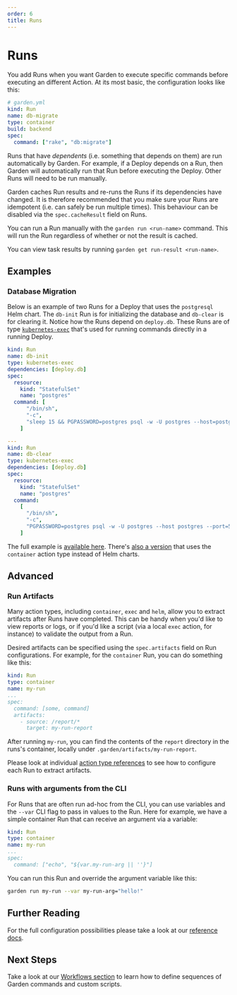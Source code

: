 ```yaml
---
order: 6
title: Runs
---
```


# Runs

You add Runs when you want Garden to execute specific commands before executing an different Action. At its most basic, the configuration looks like this:

```yaml
# garden.yml
kind: Run
name: db-migrate
type: container
build: backend
spec:
  command: ["rake", "db:migrate"]
```

Runs that have _dependents_ (i.e. something that depends on them) are run automatically by Garden. For example, if a Deploy depends on a Run, then Garden will automatically run that Run before executing the Deploy. Other Runs will need to be run manually.

Garden caches Run results and re-runs the Runs if its dependencies have changed. It is therefore recommended that you make sure your Runs are idempotent (i.e. can safely be run multiple times). This behaviour can be disabled via the `spec.cacheResult` field on Runs.

You can run a Run manually with the `garden run <run-name>` command. This will run the Run regardless of whether or not the result is cached.

You can view task results by running `garden get run-result <run-name>`.

## Examples

### Database Migration

Below is an example of two Runs for a Deploy that uses the `postgresql` Helm chart. The `db-init` Run is for initializing the database and `db-clear` is for clearing it. Notice how the Runs depend on `deploy.db`. These Runs are of type [`kubernetes-exec`](../reference/action-types/Run/kubernetes-exec.md) that's used for running commands directly in a running Deploy.

```yaml
kind: Run
name: db-init
type: kubernetes-exec
dependencies: [deploy.db]
spec:
  resource:
    kind: "StatefulSet"
    name: "postgres"
  command: [
      "/bin/sh",
      "-c",
      "sleep 15 && PGPASSWORD=postgres psql -w -U postgres --host=postgres --port=5432 -d postgres -c 'CREATE TABLE IF NOT EXISTS votes (id VARCHAR(255) NOT NULL UNIQUE, vote VARCHAR(255) NOT NULL, created_at timestamp default NULL)'",
    ]

---
kind: Run
name: db-clear
type: kubernetes-exec
dependencies: [deploy.db]
spec:
  resource:
    kind: "StatefulSet"
    name: "postgres"
  command:
    [
      "/bin/sh",
      "-c",
      "PGPASSWORD=postgres psql -w -U postgres --host postgres --port=5432 -d postgres -c 'TRUNCATE votes'",
    ]
```

The full example is [available here](../../examples/vote-helm/postgres/garden.yml). There's [also a version](../../examples/vote/README.md) that uses the `container` action type instead of Helm charts.

## Advanced

### Run Artifacts

Many action types, including `container`, `exec` and `helm`, allow you to extract artifacts after Runs have completed. This can be handy when you'd like to view reports or logs, or if you'd like a script (via a local `exec` action, for instance) to validate the output from a Run.

Desired artifacts can be specified using the `spec.artifacts` field on Run configurations. For example, for the `container` Run, you can do something like this:

```yaml
kind: Run
type: container
name: my-run
...
spec:
  command: [some, command]
  artifacts:
    - source: /report/*
      target: my-run-report
```

After running `my-run`, you can find the contents of the `report` directory in the runs's container, locally under `.garden/artifacts/my-run-report`.

Please look at individual [action type references](../reference/action-types/README.md) to see how to configure each Run to extract artifacts.

### Runs with arguments from the CLI

For Runs that are often run ad-hoc from the CLI, you can use variables and the `--var` CLI flag to pass in values to the Run.
Here for example, we have a simple container Run that can receive an argument via a variable:

```yaml
kind: Run
type: container
name: my-run
...
spec:
  command: ["echo", "${var.my-run-arg || ''}"]
```

You can run this Run and override the argument variable like this:

```sh
garden run my-run --var my-run-arg="hello!"
```

## Further Reading

For the full configuration possibilities please take a look at our [reference docs](../reference/module-types/README.md).

## Next Steps

Take a look at our [Workflows section](./workflows.md) to learn how to define sequences of Garden commands and custom scripts.
